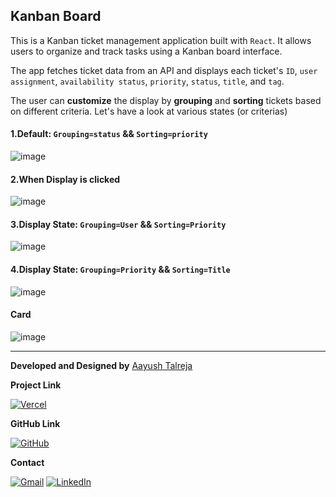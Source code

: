 ## Kanban Board
This is a Kanban ticket management application built with `React`. It allows users to organize and track tasks using a Kanban board interface.

The app fetches ticket data from an API and displays each ticket's `ID`, `user assignment`, `availability status`, `priority`, `status`, `title`, and `tag`. 

The user can **customize** the display by **grouping** and **sorting** tickets based on different criteria. Let's have a look at various states (or criterias)

#### 1.Default: `Grouping=status` && `Sorting=priority`
![image](https://github.com/aayu5hgit/kanban/assets/86314754/01630e16-026e-4d21-b719-3c1188310f9e)

#### 2.When Display is clicked
![image](https://github.com/aayu5hgit/kanban/assets/86314754/4057f6ab-907a-4d88-ae51-c864c5244b1b)

#### 3.Display State: `Grouping=User` && `Sorting=Priority`
![image](https://github.com/aayu5hgit/kanban/assets/86314754/da84ebd4-c002-4c14-a6b5-42e0be5a5c05)

#### 4.Display State: `Grouping=Priority` && `Sorting=Title`
![image](https://github.com/aayu5hgit/kanban/assets/86314754/7abef0c5-bb7e-48e0-8072-430bb8ef210e)

#### Card
![image](https://github.com/aayu5hgit/kanban/assets/86314754/66dd4538-edd8-4741-b3ba-0d4eed9dc1ca)

<hr>

**Developed and Designed by**  [Aayush Talreja](https://github.com/aayu5hgit/)
<br>

**Project Link**

[![Vercel](https://img.shields.io/badge/vercel-%23000000.svg?style=for-the-badge&logo=vercel&logoColor=white)](https://bit.ly/kanban-aayush)
<br>

**GitHub Link**

[![GitHub](https://img.shields.io/badge/github-%23121011.svg?style=for-the-badge&logo=github&logoColor=white)](https://www.github.com/aayu5hgit/kanban "GitHub")
<br>

**Contact**

[![Gmail](https://img.shields.io/badge/Gmail-D14836?style=for-the-badge&logo=gmail&logoColor=white)](mailto:amtalreja02@gmail.com "Contact Via Email") [![LinkedIn](https://img.shields.io/badge/linkedin-%230077B5.svg?style=for-the-badge&logo=linkedin&logoColor=white)](https://www.linkedin.com/in/aayush-talreja-107896224/ "Contact Via Linkedin")

